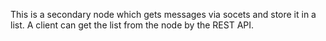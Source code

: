 This is a secondary node which gets messages via socets and store it in a list.
A client can get the list from the node by the REST API.
